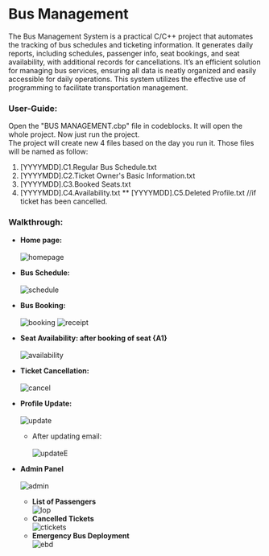 # Bus Management 

The Bus Management System is a practical C/C++ project that automates the tracking of bus schedules and ticketing information. It generates daily reports, including schedules, passenger info, seat bookings, and seat availability, with additional records for cancellations. It’s an efficient solution for managing bus services, ensuring all data is neatly organized and easily accessible for daily operations. This system utilizes the effective use of programming to facilitate transportation management.

### User-Guide: 
Open the "BUS MANAGEMENT.cbp" file in codeblocks. It will open the whole project. Now just run the project. </br>
The project will create new 4 files based on the day you run it. Those files will be named as follow:
1. [YYYYMDD].C1.Regular Bus Schedule.txt
2. [YYYYMDD].C2.Ticket Owner's Basic Information.txt
3. [YYYYMDD].C3.Booked Seats.txt
4. [YYYYMDD].C4.Availability.txt
** [YYYYMDD].C5.Deleted Profile.txt //if ticket has been cancelled.

### Walkthrough:

* **Home page:** </br> </br>
![homepage](Images/HomePage.png)

* **Bus Schedule:** </br> </br>
![schedule](https://github.com/PiasRoY/Bus-Management/blob/master/Images/Bus%20Schedule%20-%201.png?raw=true)

* **Bus Booking:** </br> </br>
![booking](https://github.com/PiasRoY/Bus-Management/blob/master/Images/Bus%20Booking%20with%20seat%20availability.png)
![receipt](https://github.com/PiasRoY/Bus-Management/blob/master/Images/Booking%20Receipt.png)

* **Seat Availability: after booking of seat {A1}** </br> </br>
![availability](https://github.com/PiasRoY/Bus-Management/blob/master/Images/Seat%20availability%20after%20first%20booking.png?raw=true)

* **Ticket Cancellation:** </br> </br>
![cancel](https://github.com/PiasRoY/Bus-Management/blob/master/Images/Ticket%20Cancellation.png)

* **Profile Update:** </br> </br>
![update](https://github.com/PiasRoY/Bus-Management/blob/master/Images/User%20profile%20update.png)
  * After updating email: </br> </br>
  ![updateE](https://github.com/PiasRoY/Bus-Management/blob/master/Images/After%20updating%20profile%20-%20email.png)
  
* **Admin Panel** </br> </br>
  ![admin](https://github.com/PiasRoY/Bus-Management/blob/master/Images/Admin%20Panel%20-%20Walkthrough%201.png)
  * **List of Passengers** </br>
      ![lop](https://github.com/PiasRoY/Bus-Management/blob/master/Images/Admin%20Panel%20-%20List%20of%20Passengers%20.png)
  * **Cancelled Tickets** </br>
      ![ctickets](https://github.com/PiasRoY/Bus-Management/blob/master/Images/Admin%20Panel%20-%20Cancelled%20Tickets.png)
  * **Emergency Bus Deployment** </br>
      ![ebd](https://github.com/PiasRoY/Bus-Management/blob/master/Images/Admin%20Panel%20-%20Emergency.png)
